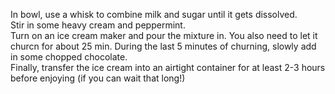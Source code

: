 In bowl, use a whisk to combine milk and sugar until it gets dissolved.  
Stir in some heavy cream and peppermint.  
Turn on an ice cream maker and pour the mixture in. You also need to let it churcn for about 25 min.
During the last 5 minutes of churning, slowly add in some chopped chocolate.  
Finally, transfer the ice cream into an airtight container for at least 2-3 hours before enjoying (if you can wait that long!)